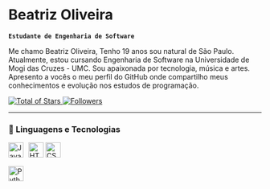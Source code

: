 # Beatriz Oliveira

**`Estudante de Engenharia de Software`**

Me chamo Beatriz Oliveira, Tenho 19 anos sou natural de São Paulo. Atualmente, estou cursando Engenharia de Software na Universidade de Mogi das Cruzes - UMC. Sou apaixonada por tecnologia, música e artes. Apresento a vocês o meu perfil do GitHub onde compartilho meus conhecimentos e evolução nos estudos de programação.

 <a href="https://github.com/Beatriz-Oliveira?tab=repositories&sort=stargazers">
        <img 
            alt="Total of Stars" 
            title="Total of Stars GitHub" 
            src="https://custom-icon-badges.demolab.com/github/stars/Beatriz-Oliveira?color=%23E1AD0E&logo=star&logoColor=white&style=for-the-badge&labelColor=C79600""
        />
    </a>
    <a href="https://github.com/Beatriz-Oliveira?tab=followers">
        <img 
            alt="Followers" 
            title="Follow me on GitHub" 
            src="https://custom-icon-badges.demolab.com/github/followers/Beatriz-Oliveira?color=236ad3&labelColor=1155ba&style=for-the-badge&logo=github&label=Followers&logoColor=white"
        />
    </a>
</p>

---

### 🤖 Linguagens e Tecnologias

<img 
    alt="HTML"
    title="HTML" 
    width="30px" 
    style="float: leftpadding-right: 10px;" 
    src="https://cdn.jsdelivr.net/gh/devicons/devicon@latest/icons/html5/html5-original.svg" 
/>
<img 
    alt="CSS" 
    title="CSS"
    width="30px" 
    style="float: leftpadding-right: 10px;" 
    src="https://cdn.jsdelivr.net/gh/devicons/devicon@latest/icons/css3/css3-original.svg" 
/>
<img 
    alt="JavaScript" 
    title="JavaScript"
    width="30px" 
    style="float: left; padding-right: 10px;" 
    src="https://cdn.jsdelivr.net/gh/devicons/devicon@latest/icons/javascript/javascript-original.svg" 
/>

<img 
    alt="Python" 
    title="Python"
    width="30px" 
    style="float: left; padding-right: 10px;" 
    src="https://cdn.jsdelivr.net/gh/devicons/devicon@latest/icons/python/python-original.svg" 
/>

<br/>     
